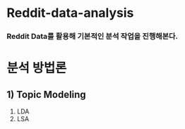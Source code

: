 # Reddit-data-analysis

### Reddit Data를 활용해 기본적인 분석 작업을 진행해본다.


# 분석 방법론

## 1) Topic Modeling
1) LDA
2) LSA
